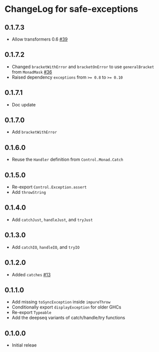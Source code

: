 # ChangeLog for safe-exceptions

## 0.1.7.3

* Allow transformers 0.6 [#39](https://github.com/fpco/safe-exceptions/issues/39)

## 0.1.7.2

* Changed `bracketWithError` and `bracketOnError` to use `generalBracket` from `MonadMask` [#36](https://github.com/fpco/safe-exceptions/issues/36)
* Raised dependency `exceptions` from `>= 0.8` to `>= 0.10`

## 0.1.7.1

* Doc update

## 0.1.7.0

* Add `bracketWithError`

## 0.1.6.0

* Reuse the `Handler` definition from `Control.Monad.Catch`

## 0.1.5.0

* Re-export `Control.Exception.assert`
* Add `throwString`

## 0.1.4.0

* Add `catchJust`, `handleJust`, and `tryJust`

## 0.1.3.0

* Add `catchIO`, `handleIO`, and `tryIO`

## 0.1.2.0

* Added `catches` [#13](https://github.com/fpco/safe-exceptions/issues/13)

## 0.1.1.0

* Add missing `toSyncException` inside `impureThrow`
* Conditionally export `displayException` for older GHCs
* Re-export `Typeable`
* Add the deepseq variants of catch/handle/try functions

## 0.1.0.0

* Initial releae
